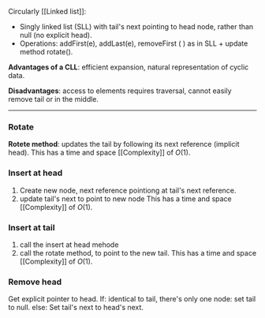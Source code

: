 Circularly [[Linked list]]:
- Singly linked list (SLL) with tail's next pointing to head node, rather than null (no explicit head).
- Operations: addFirst(e), addLast(e), removeFirst ( ) as in SLL + update method rotate().

**Advantages of a CLL**: efficient expansion, natural representation of cyclic data.

**Disadvantages**: access to elements requires traversal, cannot easily remove tail or in the middle.
____
### Rotate
**Rotete method**: updates the tail by following its next reference (implicit head).
This has a time and space [[Complexity]] of $O(1)$. 

### Insert at head
1. Create new node, next reference pointiong at tail's next reference. 
2. update tail's next to point to new node
This has a time and space [[Complexity]] of $O(1)$. 

### Insert at tail
1. call the insert at head mehode
2. call the rotate method, to point to the new tail. 
This has a time and space [[Complexity]] of $O(1)$. 

### Remove head
Get explicit pointer to head. 
	If: identical to tail, there's only one node: set tail to null.
	else: Set tail's next to head's next.
